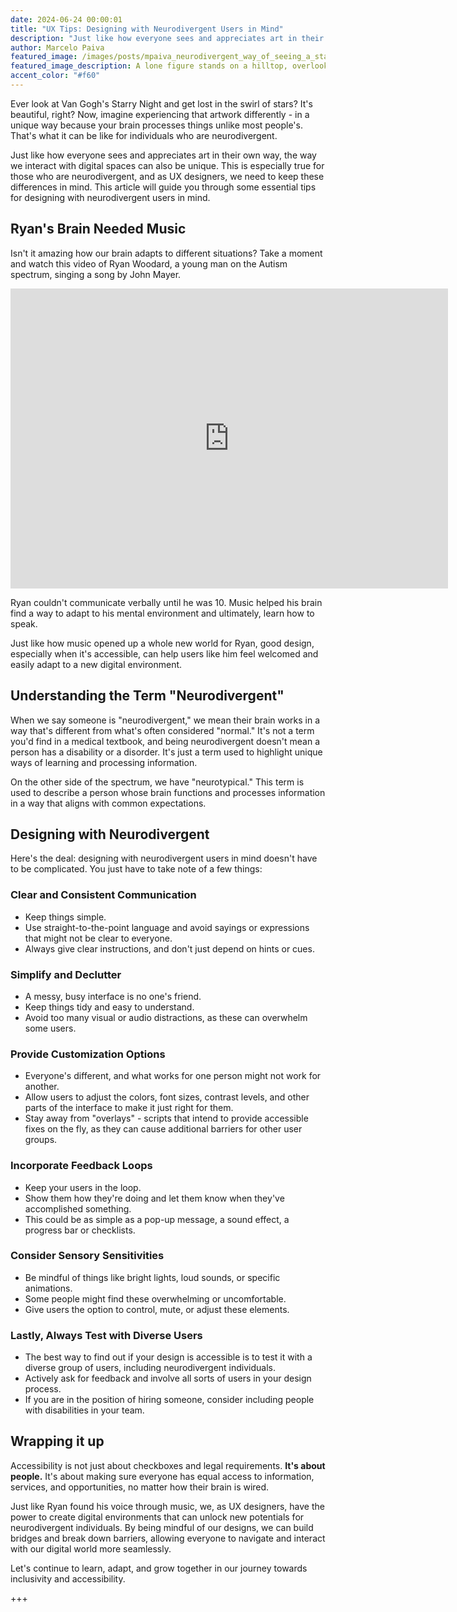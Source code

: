 ```yaml
---
date: 2024-06-24 00:00:01
title: "UX Tips: Designing with Neurodivergent Users in Mind"
description: "Just like how everyone sees and appreciates art in their own way, the way we interact with digital spaces can also be unique. This is especially true for those who are neurodivergent, and as UX designers, we need to keep these differences in mind. This article will guide you through some essential tips for designing with neurodivergent users in mind."
author: Marcelo Paiva
featured_image: /images/posts/mpaiva_neurodivergent_way_of_seeing_a_starry_night_8035d969-4fa2-4564-a854-376b524dcb8f.png
featured_image_description: A lone figure stands on a hilltop, overlooking at a village below. The night sky swirls with bright, twinkling stars in Van Gogh's Starry Night.
accent_color: "#f60"
---
```


Ever look at Van Gogh's Starry Night and get lost in the swirl of stars? It's beautiful, right? Now, imagine experiencing that artwork differently - in a unique way because your brain processes things unlike most people's. That's what it can be like for individuals who are neurodivergent.

Just like how everyone sees and appreciates art in their own way, the way we interact with digital spaces can also be unique. This is especially true for those who are neurodivergent, and as UX designers, we need to keep these differences in mind. This article will guide you through some essential tips for designing with neurodivergent users in mind.

## Ryan's Brain Needed Music

Isn't it amazing how our brain adapts to different situations? Take a moment and watch this video of Ryan Woodard, a young man on the Autism spectrum, singing a song by John Mayer.

<div class="embed-container">
  <iframe
    title="youtube video"
    src="https://www.youtube.com/embed/tMktEBdTZIA"
    width="700"
    height="480"
    frameborder="0"
    allowfullscreen="true"
  >
  </iframe>
</div>

Ryan couldn't communicate verbally until he was 10. Music helped his brain find a way to adapt to his mental environment and ultimately, learn how to speak.

Just like how music opened up a whole new world for Ryan, good design, especially when it's accessible, can help users like him feel welcomed and easily adapt to a new digital environment.

## Understanding the Term "Neurodivergent"

When we say someone is "neurodivergent," we mean their brain works in a way that's different from what's often considered "normal." It's not a term you'd find in a medical textbook, and being neurodivergent doesn't mean a person has a disability or a disorder. It's just a term used to highlight unique ways of learning and processing information.

On the other side of the spectrum, we have "neurotypical." This term is used to describe a person whose brain functions and processes information in a way that aligns with common expectations.

## Designing with Neurodivergent

Here's the deal: designing with neurodivergent users in mind doesn't have to be complicated. You just have to take note of a few things:

### Clear and Consistent Communication

- Keep things simple.
- Use straight-to-the-point language and avoid sayings or expressions that might not be clear to everyone.
- Always give clear instructions, and don't just depend on hints or cues.

### Simplify and Declutter

- A messy, busy interface is no one's friend.
- Keep things tidy and easy to understand.
- Avoid too many visual or audio distractions, as these can overwhelm some users.

### Provide Customization Options

- Everyone's different, and what works for one person might not work for another.
- Allow users to adjust the colors, font sizes, contrast levels, and other parts of the interface to make it just right for them.
- Stay away from "overlays" - scripts that intend to provide accessible fixes on the fly, as they can cause additional barriers for other user groups.

### Incorporate Feedback Loops

- Keep your users in the loop.
- Show them how they're doing and let them know when they've accomplished something.
- This could be as simple as a pop-up message, a sound effect, a progress bar or checklists.

### Consider Sensory Sensitivities

- Be mindful of things like bright lights, loud sounds, or specific animations.
- Some people might find these overwhelming or uncomfortable.
- Give users the option to control, mute, or adjust these elements.

### Lastly, Always Test with Diverse Users

- The best way to find out if your design is accessible is to test it with a diverse group of users, including neurodivergent individuals.
- Actively ask for feedback and involve all sorts of users in your design process.
- If you are in the position of hiring someone, consider including people with disabilities in your team.

## Wrapping it up

Accessibility is not just about checkboxes and legal requirements. **It's about people.** It's about making sure everyone has equal access to information, services, and opportunities, no matter how their brain is wired.

Just like Ryan found his voice through music, we, as UX designers, have the power to create digital environments that can unlock new potentials for neurodivergent individuals. By being mindful of our designs, we can build bridges and break down barriers, allowing everyone to navigate and interact with our digital world more seamlessly.

Let's continue to learn, adapt, and grow together in our journey towards inclusivity and accessibility.

+++
